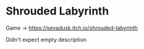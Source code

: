 # Shrouded Labyrinth

Game -> https://sevadusk.itch.io/shrouded-labyrinth

Didn't expect empty description
